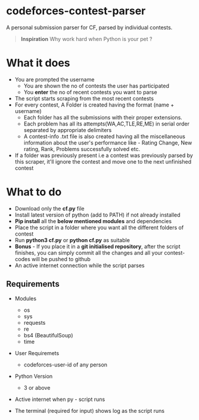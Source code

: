 # codeforces-contest-parser

A personal submission parser for CF, parsed by individual contests.

> **Inspiration** 
> Why work hard when Python is your pet ? 

# What it does
* You are prompted the username
    * You are shown the no of contests the user has participated
    * You **enter** the no of recent contests you want to parse 
* The script starts scraping from the most recent contests
* For every contest, A Folder is created having the format (name + username)
    * Each folder has all the submissions with their proper extensions.
    * Each problem has all its attempts(WA,AC,TLE,RE,ME) in serial order separated by appropriate         delimiters
    * A contest-info .txt file is also created having all the miscellaneous information about the
      user's performance like - Rating Change, New rating, Rank, Problems successfully solved etc.
* If a folder was previously present i.e a contest was previously parsed by this scraper, it'll ignore    the contest and move one to the next unfinished contest


# What to do
* Download only the **cf.py** file 
* Install latest version of python (add to PATH) if not already installed
* **Pip install** all the **below mentioned modules** and dependencies
* Place the script in a folder where you want all the different folders of contest
* Run **python3 cf.py** or **python cf.py** as suitable
* **Bonus** - If you place it in a **git initialised repository**, after the script finishes, you can simply commit all the changes and all your contest-codes will be pushed to github
* An active internet connection while the script parses


## Requirements
* Modules
    * os
    * sys
    * requests
    * re
    * bs4 (BeautifulSoup)
    * time

* User Requiremets
    * codeforces-user-id of any person

* Python Version
    * 3 or above

* Active internet when py - script runs

* The terminal (required for input) shows log as the script runs
